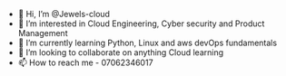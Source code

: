 - 👋 Hi, I’m @Jewels-cloud
- 👀 I’m interested in Cloud Engineering, Cyber security and Product Management
- 🌱 I’m currently learning Python, Linux and aws devOps fundamentals 
- 💞️ I’m looking to collaborate on anything Cloud learning
- 📫 How to reach me - 07062346017

<!---
Jewels-cloud/Jewels-cloud is a ✨ special ✨ repository because its `README.md` (this file) appears on your GitHub profile.
You can click the Preview link to take a look at your changes.
--->
